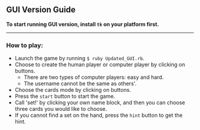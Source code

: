 ## GUI Version Guide

**To start running GUI version, install `tk` on your platform first.**

---

### How to play:

- Launch the game by running `$ ruby Updated_GUI.rb`.
- Choose to create the human player or computer player by clicking on buttons.
  + There are two types of computer players: easy and hard.
  + The username cannot be the same as others'.
- Choose the cards mode by clicking on buttons.
- Press the `start` button to start the game.
- Call 'set!' by clicking your own name block, and then you can choose three cards you would like to choose.
- If you cannot find a set on the hand, press the `hint` button to get the hint.

